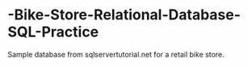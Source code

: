# -Bike-Store-Relational-Database-SQL-Practice
Sample database from sqlservertutorial.net for a retail bike store.
